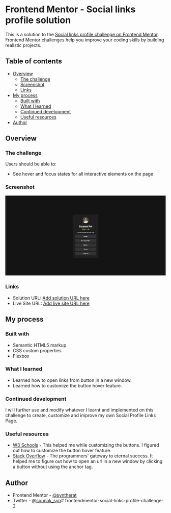 # Frontend Mentor - Social links profile solution

This is a solution to the [Social links profile challenge on Frontend Mentor](https://www.frontendmentor.io/challenges/social-links-profile-UG32l9m6dQ). Frontend Mentor challenges help you improve your coding skills by building realistic projects. 

## Table of contents

- [Overview](#overview)
  - [The challenge](#the-challenge)
  - [Screenshot](#screenshot)
  - [Links](#links)
- [My process](#my-process)
  - [Built with](#built-with)
  - [What I learned](#what-i-learned)
  - [Continued development](#continued-development)
  - [Useful resources](#useful-resources)
- [Author](#author)

## Overview

### The challenge

Users should be able to:

- See hover and focus states for all interactive elements on the page

### Screenshot

![](./assets/images/screenshot.png)

### Links

- Solution URL: [Add solution URL here](https://your-solution-url.com)
- Live Site URL: [Add live site URL here](https://your-live-site-url.com)

## My process

### Built with

- Semantic HTML5 markup
- CSS custom properties
- Flexbox

### What I learned

- Learned how to open links from button in a new window.
- Learned how to customize the button hover feature.

### Continued development

I will further use and modify whatever I learnt and implemented on this challenge to create, customize and improve my own Social Profile Links Page.

### Useful resources

- [W3 Schools](https://www.w3schools.com/) - This helped me while customizing the buttons. I figured out how to customize the button hover feature.
- [Stack Overflow](https://stackoverflow.com/) - The programmers' gateway to eternal success. It helped me to figure out how to open an url in a new window by clicking a button without using the anchor tag.

## Author

- Frontend Mentor - [@syntherat](https://www.frontendmentor.io/profile/syntherat)
- Twitter - [@sounak_syn](https://www.twitter.com/sounak_syn)#   f r o n t e n d m e n t o r - s o c i a l - l i n k s - p r o f i l e - c h a l l e n g e - 2 
 
 
